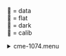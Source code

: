 &#x1F4D7;  = data  
&#x1F4D8;  = flat  
&#x1F4D9;  = dark  
&#x1F4D5;  = calib<details><summary>cme-1074.menu</summary><blockquote><pre><details><summary>cme-1074.cbk</summary><blockquote><pre><details><summary>1074_FW.rcp</summary><blockquote><pre>prefilterrange	1074

Integration:0.00 minutes.  Hardware:0.42 minutes. total:0.42 minutes  </pre></blockquote></details><details><summary>setupDark.rcp</summary><blockquote><pre>shut	in

Integration:0.00 minutes.  Hardware:0.00 minutes. total:0.00 minutes  </pre></blockquote></details><details><summary>&#x1F4D9; [1074_05wave_2beam_16sums_1rep_BOTH.rcp](tuningplots/1074_05wave_2beam_16sums_1rep_BOTH.rcp.png)</summary><blockquote><pre><details><summary>setupFlat.rcp</summary><blockquote><pre>diffuser	in
cover	out
occ	out
shut	out
calib	out

Integration:0.00 minutes.  Hardware:1.00 minutes. total:1.00 minutes  </pre></blockquote></details><details><summary>&#x1F4D8; [1074_05wave_2beam_16sums_1rep_BOTH.rcp](tuningplots/1074_05wave_2beam_16sums_1rep_BOTH.rcp.png)</summary><blockquote><pre><details><summary>setupObserving.rcp</summary><blockquote><pre>shut	in
cover	out
calib	out
occ	in
diffuser	out
shut	out

Integration:0.00 minutes.  Hardware:0.33 minutes. total:0.33 minutes  </pre></blockquote></details><details><summary>&#x1F4D7; [1074_05wave_2beam_16sums_1rep_BOTH.rcp](tuningplots/1074_05wave_2beam_16sums_1rep_BOTH.rcp.png)</summary><blockquote><pre><details><summary>&#x1F4D7; [1074_05wave_2beam_16sums_1rep_BOTH.rcp](tuningplots/1074_05wave_2beam_16sums_1rep_BOTH.rcp.png)</summary><blockquote><pre><details><summary>&#x1F4D7; [1074_05wave_2beam_16sums_1rep_BOTH.rcp](tuningplots/1074_05wave_2beam_16sums_1rep_BOTH.rcp.png)</summary><blockquote><pre><details><summary>&#x1F4D7; [1074_05wave_2beam_16sums_1rep_BOTH.rcp](tuningplots/1074_05wave_2beam_16sums_1rep_BOTH.rcp.png)</summary><blockquote><pre><details><summary>&#x1F4D7; [1074_05wave_2beam_16sums_1rep_BOTH.rcp](tuningplots/1074_05wave_2beam_16sums_1rep_BOTH.rcp.png)</summary><blockquote><pre><details><summary>&#x1F4D7; [1074_05wave_2beam_16sums_1rep_BOTH.rcp](tuningplots/1074_05wave_2beam_16sums_1rep_BOTH.rcp.png)</summary><blockquote><pre><details><summary>&#x1F4D7; [1074_05wave_2beam_16sums_1rep_BOTH.rcp](tuningplots/1074_05wave_2beam_16sums_1rep_BOTH.rcp.png)</summary><blockquote><pre><details><summary>&#x1F4D7; [1074_05wave_2beam_16sums_1rep_BOTH.rcp](tuningplots/1074_05wave_2beam_16sums_1rep_BOTH.rcp.png)</summary><blockquote><pre><details><summary>&#x1F4D7; [1074_05wave_2beam_16sums_1rep_BOTH.rcp](tuningplots/1074_05wave_2beam_16sums_1rep_BOTH.rcp.png)</summary><blockquote><pre><details><summary>&#x1F4D7; [1074_05wave_2beam_16sums_1rep_BOTH.rcp](tuningplots/1074_05wave_2beam_16sums_1rep_BOTH.rcp.png)</summary><blockquote><pre><details><summary>&#x1F4D7; [1074_05wave_2beam_16sums_1rep_BOTH.rcp](tuningplots/1074_05wave_2beam_16sums_1rep_BOTH.rcp.png)</summary><blockquote><pre><details><summary>&#x1F4D7; [1074_05wave_2beam_16sums_1rep_BOTH.rcp](tuningplots/1074_05wave_2beam_16sums_1rep_BOTH.rcp.png)</summary><blockquote><pre><details><summary>&#x1F4D7; [1074_05wave_2beam_16sums_1rep_BOTH.rcp](tuningplots/1074_05wave_2beam_16sums_1rep_BOTH.rcp.png)</summary><blockquote><pre><details><summary>&#x1F4D7; [1074_05wave_2beam_16sums_1rep_BOTH.rcp](tuningplots/1074_05wave_2beam_16sums_1rep_BOTH.rcp.png)</summary><blockquote><pre><details><summary>&#x1F4D7; [1074_05wave_2beam_16sums_1rep_BOTH.rcp](tuningplots/1074_05wave_2beam_16sums_1rep_BOTH.rcp.png)</summary><blockquote><pre><details><summary>&#x1F4D7; [1074_05wave_2beam_16sums_1rep_BOTH.rcp](tuningplots/1074_05wave_2beam_16sums_1rep_BOTH.rcp.png)</summary><blockquote><pre><details><summary>&#x1F4D7; [1074_05wave_2beam_16sums_1rep_BOTH.rcp](tuningplots/1074_05wave_2beam_16sums_1rep_BOTH.rcp.png)</summary><blockquote><pre><details><summary>&#x1F4D7; [1074_05wave_2beam_16sums_1rep_BOTH.rcp](tuningplots/1074_05wave_2beam_16sums_1rep_BOTH.rcp.png)</summary><blockquote><pre><details><summary>&#x1F4D7; [1074_05wave_2beam_16sums_1rep_BOTH.rcp](tuningplots/1074_05wave_2beam_16sums_1rep_BOTH.rcp.png)</summary><blockquote><pre><details><summary>&#x1F4D7; [1074_05wave_2beam_16sums_1rep_BOTH.rcp](tuningplots/1074_05wave_2beam_16sums_1rep_BOTH.rcp.png)</summary><blockquote><pre><details><summary>&#x1F4D7; [1074_05wave_2beam_16sums_1rep_BOTH.rcp](tuningplots/1074_05wave_2beam_16sums_1rep_BOTH.rcp.png)</summary><blockquote><pre><details><summary>&#x1F4D7; [1074_05wave_2beam_16sums_1rep_BOTH.rcp](tuningplots/1074_05wave_2beam_16sums_1rep_BOTH.rcp.png)</summary><blockquote><pre><details><summary>&#x1F4D7; [1074_05wave_2beam_16sums_1rep_BOTH.rcp](tuningplots/1074_05wave_2beam_16sums_1rep_BOTH.rcp.png)</summary><blockquote><pre><details><summary>&#x1F4D7; [1074_05wave_2beam_16sums_1rep_BOTH.rcp](tuningplots/1074_05wave_2beam_16sums_1rep_BOTH.rcp.png)</summary><blockquote><pre><details><summary>&#x1F4D7; [1074_05wave_2beam_16sums_1rep_BOTH.rcp](tuningplots/1074_05wave_2beam_16sums_1rep_BOTH.rcp.png)</summary><blockquote><pre><details><summary>&#x1F4D7; [1074_05wave_2beam_16sums_1rep_BOTH.rcp](tuningplots/1074_05wave_2beam_16sums_1rep_BOTH.rcp.png)</summary><blockquote><pre><details><summary>&#x1F4D7; [1074_05wave_2beam_16sums_1rep_BOTH.rcp](tuningplots/1074_05wave_2beam_16sums_1rep_BOTH.rcp.png)</summary><blockquote><pre><details><summary>&#x1F4D7; [1074_05wave_2beam_16sums_1rep_BOTH.rcp](tuningplots/1074_05wave_2beam_16sums_1rep_BOTH.rcp.png)</summary><blockquote><pre><details><summary>&#x1F4D7; [1074_05wave_2beam_16sums_1rep_BOTH.rcp](tuningplots/1074_05wave_2beam_16sums_1rep_BOTH.rcp.png)</summary><blockquote><pre><details><summary>&#x1F4D7; [1074_05wave_2beam_16sums_1rep_BOTH.rcp](tuningplots/1074_05wave_2beam_16sums_1rep_BOTH.rcp.png)</summary><blockquote><pre><details><summary>&#x1F4D7; [1074_05wave_2beam_16sums_1rep_BOTH.rcp](tuningplots/1074_05wave_2beam_16sums_1rep_BOTH.rcp.png)</summary><blockquote><pre><details><summary>&#x1F4D7; [1074_05wave_2beam_16sums_1rep_BOTH.rcp](tuningplots/1074_05wave_2beam_16sums_1rep_BOTH.rcp.png)</summary><blockquote><pre><details><summary>&#x1F4D7; [1074_05wave_2beam_16sums_1rep_BOTH.rcp](tuningplots/1074_05wave_2beam_16sums_1rep_BOTH.rcp.png)</summary><blockquote><pre><details><summary>&#x1F4D7; [1074_05wave_2beam_16sums_1rep_BOTH.rcp](tuningplots/1074_05wave_2beam_16sums_1rep_BOTH.rcp.png)</summary><blockquote><pre><details><summary>&#x1F4D7; [1074_05wave_2beam_16sums_1rep_BOTH.rcp](tuningplots/1074_05wave_2beam_16sums_1rep_BOTH.rcp.png)</summary><blockquote><pre><details><summary>&#x1F4D7; [1074_05wave_2beam_16sums_1rep_BOTH.rcp](tuningplots/1074_05wave_2beam_16sums_1rep_BOTH.rcp.png)</summary><blockquote><pre><details><summary>&#x1F4D7; [1074_05wave_2beam_16sums_1rep_BOTH.rcp](tuningplots/1074_05wave_2beam_16sums_1rep_BOTH.rcp.png)</summary><blockquote><pre><details><summary>&#x1F4D7; [1074_05wave_2beam_16sums_1rep_BOTH.rcp](tuningplots/1074_05wave_2beam_16sums_1rep_BOTH.rcp.png)</summary><blockquote><pre><details><summary>&#x1F4D7; [1074_05wave_2beam_16sums_1rep_BOTH.rcp](tuningplots/1074_05wave_2beam_16sums_1rep_BOTH.rcp.png)</summary><blockquote><pre><details><summary>&#x1F4D7; [1074_05wave_2beam_16sums_1rep_BOTH.rcp](tuningplots/1074_05wave_2beam_16sums_1rep_BOTH.rcp.png)</summary><blockquote><pre><details><summary>&#x1F4D7; [1074_05wave_2beam_16sums_1rep_BOTH.rcp](tuningplots/1074_05wave_2beam_16sums_1rep_BOTH.rcp.png)</summary><blockquote><pre><details><summary>&#x1F4D7; [1074_05wave_2beam_16sums_1rep_BOTH.rcp](tuningplots/1074_05wave_2beam_16sums_1rep_BOTH.rcp.png)</summary><blockquote><pre><details><summary>&#x1F4D7; [1074_05wave_2beam_16sums_1rep_BOTH.rcp](tuningplots/1074_05wave_2beam_16sums_1rep_BOTH.rcp.png)</summary><blockquote><pre><details><summary>&#x1F4D7; [1074_05wave_2beam_16sums_1rep_BOTH.rcp](tuningplots/1074_05wave_2beam_16sums_1rep_BOTH.rcp.png)</summary><blockquote><pre><details><summary>&#x1F4D7; [1074_05wave_2beam_16sums_1rep_BOTH.rcp](tuningplots/1074_05wave_2beam_16sums_1rep_BOTH.rcp.png)</summary><blockquote><pre><details><summary>&#x1F4D7; [1074_05wave_2beam_16sums_1rep_BOTH.rcp](tuningplots/1074_05wave_2beam_16sums_1rep_BOTH.rcp.png)</summary><blockquote><pre><details><summary>&#x1F4D7; [1074_05wave_2beam_16sums_1rep_BOTH.rcp](tuningplots/1074_05wave_2beam_16sums_1rep_BOTH.rcp.png)</summary><blockquote><pre><details><summary>&#x1F4D7; [1074_05wave_2beam_16sums_1rep_BOTH.rcp](tuningplots/1074_05wave_2beam_16sums_1rep_BOTH.rcp.png)</summary><blockquote><pre><details><summary>&#x1F4D7; [1074_05wave_2beam_16sums_1rep_BOTH.rcp](tuningplots/1074_05wave_2beam_16sums_1rep_BOTH.rcp.png)</summary><blockquote><pre><details><summary>&#x1F4D7; [1074_05wave_2beam_16sums_1rep_BOTH.rcp](tuningplots/1074_05wave_2beam_16sums_1rep_BOTH.rcp.png)</summary><blockquote><pre><details><summary>&#x1F4D7; [1074_05wave_2beam_16sums_1rep_BOTH.rcp](tuningplots/1074_05wave_2beam_16sums_1rep_BOTH.rcp.png)</summary><blockquote><pre><details><summary>&#x1F4D7; [1074_05wave_2beam_16sums_1rep_BOTH.rcp](tuningplots/1074_05wave_2beam_16sums_1rep_BOTH.rcp.png)</summary><blockquote><pre><details><summary>&#x1F4D7; [1074_05wave_2beam_16sums_1rep_BOTH.rcp](tuningplots/1074_05wave_2beam_16sums_1rep_BOTH.rcp.png)</summary><blockquote><pre><details><summary>&#x1F4D7; [1074_05wave_2beam_16sums_1rep_BOTH.rcp](tuningplots/1074_05wave_2beam_16sums_1rep_BOTH.rcp.png)</summary><blockquote><pre><details><summary>&#x1F4D7; [1074_05wave_2beam_16sums_1rep_BOTH.rcp](tuningplots/1074_05wave_2beam_16sums_1rep_BOTH.rcp.png)</summary><blockquote><pre><details><summary>&#x1F4D7; [1074_05wave_2beam_16sums_1rep_BOTH.rcp](tuningplots/1074_05wave_2beam_16sums_1rep_BOTH.rcp.png)</summary><blockquote><pre><details><summary>&#x1F4D7; [1074_05wave_2beam_16sums_1rep_BOTH.rcp](tuningplots/1074_05wave_2beam_16sums_1rep_BOTH.rcp.png)</summary><blockquote><pre><details><summary>&#x1F4D7; [1074_05wave_2beam_16sums_1rep_BOTH.rcp](tuningplots/1074_05wave_2beam_16sums_1rep_BOTH.rcp.png)</summary><blockquote><pre><details><summary>&#x1F4D7; [1074_05wave_2beam_16sums_1rep_BOTH.rcp](tuningplots/1074_05wave_2beam_16sums_1rep_BOTH.rcp.png)</summary><blockquote><pre><details><summary>&#x1F4D7; [1074_05wave_2beam_16sums_1rep_BOTH.rcp](tuningplots/1074_05wave_2beam_16sums_1rep_BOTH.rcp.png)</summary><blockquote><pre><details><summary>&#x1F4D7; [1074_05wave_2beam_16sums_1rep_BOTH.rcp](tuningplots/1074_05wave_2beam_16sums_1rep_BOTH.rcp.png)</summary><blockquote><pre><details><summary>&#x1F4D7; [1074_05wave_2beam_16sums_1rep_BOTH.rcp](tuningplots/1074_05wave_2beam_16sums_1rep_BOTH.rcp.png)</summary><blockquote><pre><details><summary>&#x1F4D7; [1074_05wave_2beam_16sums_1rep_BOTH.rcp](tuningplots/1074_05wave_2beam_16sums_1rep_BOTH.rcp.png)</summary><blockquote><pre><details><summary>&#x1F4D7; [1074_05wave_2beam_16sums_1rep_BOTH.rcp](tuningplots/1074_05wave_2beam_16sums_1rep_BOTH.rcp.png)</summary><blockquote><pre><details><summary>&#x1F4D7; [1074_05wave_2beam_16sums_1rep_BOTH.rcp](tuningplots/1074_05wave_2beam_16sums_1rep_BOTH.rcp.png)</summary><blockquote><pre><details><summary>&#x1F4D7; [1074_05wave_2beam_16sums_1rep_BOTH.rcp](tuningplots/1074_05wave_2beam_16sums_1rep_BOTH.rcp.png)</summary><blockquote><pre><details><summary>&#x1F4D7; [1074_05wave_2beam_16sums_1rep_BOTH.rcp](tuningplots/1074_05wave_2beam_16sums_1rep_BOTH.rcp.png)</summary><blockquote><pre><details><summary>&#x1F4D7; [1074_05wave_2beam_16sums_1rep_BOTH.rcp](tuningplots/1074_05wave_2beam_16sums_1rep_BOTH.rcp.png)</summary><blockquote><pre><details><summary>&#x1F4D7; [1074_05wave_2beam_16sums_1rep_BOTH.rcp](tuningplots/1074_05wave_2beam_16sums_1rep_BOTH.rcp.png)</summary><blockquote><pre><details><summary>&#x1F4D7; [1074_05wave_2beam_16sums_1rep_BOTH.rcp](tuningplots/1074_05wave_2beam_16sums_1rep_BOTH.rcp.png)</summary><blockquote><pre><details><summary>&#x1F4D7; [1074_05wave_2beam_16sums_1rep_BOTH.rcp](tuningplots/1074_05wave_2beam_16sums_1rep_BOTH.rcp.png)</summary><blockquote><pre><details><summary>&#x1F4D7; [1074_05wave_2beam_16sums_1rep_BOTH.rcp](tuningplots/1074_05wave_2beam_16sums_1rep_BOTH.rcp.png)</summary><blockquote><pre><details><summary>&#x1F4D7; [1074_05wave_2beam_16sums_1rep_BOTH.rcp](tuningplots/1074_05wave_2beam_16sums_1rep_BOTH.rcp.png)</summary><blockquote><pre><details><summary>&#x1F4D7; [1074_05wave_2beam_16sums_1rep_BOTH.rcp](tuningplots/1074_05wave_2beam_16sums_1rep_BOTH.rcp.png)</summary><blockquote><pre><details><summary>&#x1F4D7; [1074_05wave_2beam_16sums_1rep_BOTH.rcp](tuningplots/1074_05wave_2beam_16sums_1rep_BOTH.rcp.png)</summary><blockquote><pre><details><summary>&#x1F4D7; [1074_05wave_2beam_16sums_1rep_BOTH.rcp](tuningplots/1074_05wave_2beam_16sums_1rep_BOTH.rcp.png)</summary><blockquote><pre><details><summary>&#x1F4D7; [1074_05wave_2beam_16sums_1rep_BOTH.rcp](tuningplots/1074_05wave_2beam_16sums_1rep_BOTH.rcp.png)</summary><blockquote><pre><details><summary>&#x1F4D7; [1074_05wave_2beam_16sums_1rep_BOTH.rcp](tuningplots/1074_05wave_2beam_16sums_1rep_BOTH.rcp.png)</summary><blockquote><pre><details><summary>&#x1F4D7; [1074_05wave_2beam_16sums_1rep_BOTH.rcp](tuningplots/1074_05wave_2beam_16sums_1rep_BOTH.rcp.png)</summary><blockquote><pre><details><summary>&#x1F4D7; [1074_05wave_2beam_16sums_1rep_BOTH.rcp](tuningplots/1074_05wave_2beam_16sums_1rep_BOTH.rcp.png)</summary><blockquote><pre><details><summary>&#x1F4D7; [1074_05wave_2beam_16sums_1rep_BOTH.rcp](tuningplots/1074_05wave_2beam_16sums_1rep_BOTH.rcp.png)</summary><blockquote><pre><details><summary>&#x1F4D7; [1074_05wave_2beam_16sums_1rep_BOTH.rcp](tuningplots/1074_05wave_2beam_16sums_1rep_BOTH.rcp.png)</summary><blockquote><pre><details><summary>&#x1F4D7; [1074_05wave_2beam_16sums_1rep_BOTH.rcp](tuningplots/1074_05wave_2beam_16sums_1rep_BOTH.rcp.png)</summary><blockquote><pre><details><summary>&#x1F4D7; [1074_05wave_2beam_16sums_1rep_BOTH.rcp](tuningplots/1074_05wave_2beam_16sums_1rep_BOTH.rcp.png)</summary><blockquote><pre><details><summary>&#x1F4D7; [1074_05wave_2beam_16sums_1rep_BOTH.rcp](tuningplots/1074_05wave_2beam_16sums_1rep_BOTH.rcp.png)</summary><blockquote><pre><details><summary>&#x1F4D7; [1074_05wave_2beam_16sums_1rep_BOTH.rcp](tuningplots/1074_05wave_2beam_16sums_1rep_BOTH.rcp.png)</summary><blockquote><pre><details><summary>&#x1F4D7; [1074_05wave_2beam_16sums_1rep_BOTH.rcp](tuningplots/1074_05wave_2beam_16sums_1rep_BOTH.rcp.png)</summary><blockquote><pre><details><summary>&#x1F4D7; [1074_05wave_2beam_16sums_1rep_BOTH.rcp](tuningplots/1074_05wave_2beam_16sums_1rep_BOTH.rcp.png)</summary><blockquote><pre><details><summary>&#x1F4D7; [1074_05wave_2beam_16sums_1rep_BOTH.rcp](tuningplots/1074_05wave_2beam_16sums_1rep_BOTH.rcp.png)</summary><blockquote><pre><details><summary>&#x1F4D7; [1074_05wave_2beam_16sums_1rep_BOTH.rcp](tuningplots/1074_05wave_2beam_16sums_1rep_BOTH.rcp.png)</summary><blockquote><pre><details><summary>setupFlat.rcp</summary><blockquote><pre>diffuser	in
cover	out
occ	out
shut	out
calib	out

Integration:0.00 minutes.  Hardware:0.33 minutes. total:0.33 minutes  </pre></blockquote></details><details><summary>&#x1F4D8; [1074_05wave_2beam_16sums_1rep_BOTH.rcp](tuningplots/1074_05wave_2beam_16sums_1rep_BOTH.rcp.png)</summary><blockquote><pre><details><summary>setupDark.rcp</summary><blockquote><pre>shut	in

Integration:0.00 minutes.  Hardware:0.00 minutes. total:0.00 minutes  </pre></blockquote></details><details><summary>&#x1F4D9; [1074_05wave_2beam_16sums_1rep_BOTH.rcp](tuningplots/1074_05wave_2beam_16sums_1rep_BOTH.rcp.png)</summary><blockquote><pre>
Integration:0.00 minutes.  Hardware:2.08 minutes. total:2.08 minutes  </pre></blockquote></details></pre></blockquote></details>